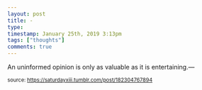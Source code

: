 ```yaml
---
layout: post
title: -
type: 
timestamp: January 25th, 2019 3:13pm
tags: ["thoughts"]
comments: true
---
```

An uninformed opinion is only as valuable as it is entertaining.&mdash; 
  
<small>source: https://saturdayxiii.tumblr.com/post/182304767894</small>